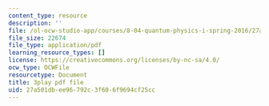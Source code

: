 ```yaml
---
content_type: resource
description: ''
file: /ol-ocw-studio-app/courses/8-04-quantum-physics-i-spring-2016/27a501dbee96792c3f606f9694cf25cc_e0C1Bkcjrdc.pdf
file_size: 22674
file_type: application/pdf
learning_resource_types: []
license: https://creativecommons.org/licenses/by-nc-sa/4.0/
ocw_type: OCWFile
resourcetype: Document
title: 3play pdf file
uid: 27a501db-ee96-792c-3f60-6f9694cf25cc
---
```


